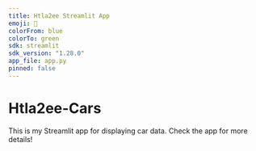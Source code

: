 ```yaml
---
title: Htla2ee Streamlit App
emoji: 🚗
colorFrom: blue
colorTo: green
sdk: streamlit
sdk_version: "1.28.0"
app_file: app.py
pinned: false
---
```

# Htla2ee-Cars
This is my Streamlit app for displaying car data. Check the app for more details!